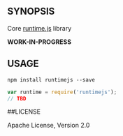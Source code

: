 ## SYNOPSIS

Core [runtime.js](https://github.com/runtimejs/runtime) library

**WORK-IN-PROGRESS**

## USAGE

```
npm install runtimejs --save
```

```js
var runtime = require('runtimejs');
// TBD
```

##LICENSE

Apache License, Version 2.0

